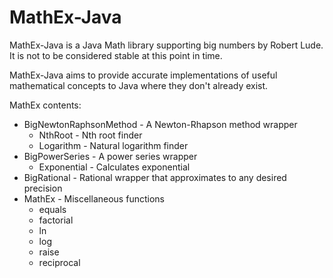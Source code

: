 MathEx-Java
===========

MathEx-Java is a Java Math library supporting big numbers by Robert Lude.
It is not to be considered stable at this point in time.

MathEx-Java aims to provide accurate implementations of useful mathematical concepts to Java where they don't already exist.

MathEx contents:

  - BigNewtonRaphsonMethod - A Newton-Rhapson method wrapper
    - NthRoot - Nth root finder
    - Logarithm - Natural logarithm finder
  - BigPowerSeries - A power series wrapper
    - Exponential - Calculates exponential
  - BigRational - Rational wrapper that approximates to any desired precision
  - MathEx - Miscellaneous functions
    - equals
    - factorial
    - ln
    - log
    - raise
    - reciprocal
